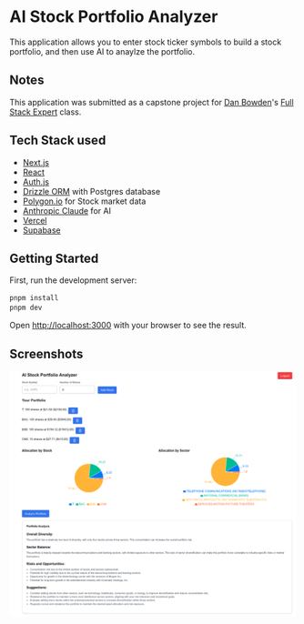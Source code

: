 # AI Stock Portfolio Analyzer

This application allows you to enter stock ticker symbols
to build a stock portfolio, and then use AI to anaylze the portfolio.

## Notes

This application was submitted as a capstone project for
[Dan Bowden](https://github.com/thedewpoint)'s [Full Stack Expert](https://www.fullstackexpert.io/)
class.


## Tech Stack used

* [Next.js](https://nextjs.org)
* [React](https://react.dev)
* [Auth.js](https://authjs.dev)
* [Drizzle ORM](https://orm.drizzle.team) with Postgres database
* [Polygon.io](https://polygon.io) for Stock market data 
* [Anthropic Claude](https://claude.ai) for AI
* [Vercel](https://vercel.com)
* [Supabase](https://supabase.com)

## Getting Started

First, run the development server:

```bash
pnpm install
pnpm dev
```

Open [http://localhost:3000](http://localhost:3000) with your browser to see the result.

## Screenshots

![screenshot1](images/screenshot1.png)
